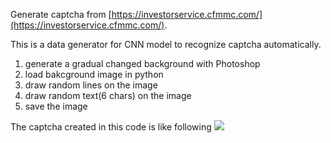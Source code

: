 Generate captcha from [https://investorservice.cfmmc.com/](https://investorservice.cfmmc.com/).

This is a data generator for CNN model to recognize captcha automatically.


1.  generate a gradual changed background with Photoshop
2.  load bakcground image in python
3.  draw random lines on the image
4.  draw random text(6 chars) on the image
5.  save the image

The captcha created in this code is like following
![](http://ww3.sinaimg.cn/large/901f9a6fjw1f99i29mp3yj202o00pq2p.jpg)
